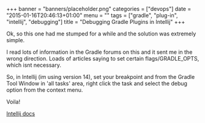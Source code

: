+++
banner = "banners/placeholder.png"
categories = ["devops"]
date = "2015-01-16T20:46:13+01:00"
menu = ""
tags = ["gradle", "plug-in", "intellij", "debugging"]
title = "Debugging Gradle Plugins in Intellij"
+++

Ok, so this one had me stumped for a while and the solution was extremely simple.

I read lots of information in the Gradle forums on this and it sent me in the wrong
direction. Loads of articles saying to set certain flags/GRADLE_OPTS, which isnt necessary.

So, in Intellij (im using version 14), set your breakpoint and from the Gradle Tool Window
in 'all tasks' area, right click the task and select the debug option from the context
menu.

Voila!

[Intellij docs](https://www.jetbrains.com/idea/help/working-with-gradle-tasks-in-gradle-tool-window.html)
